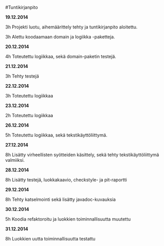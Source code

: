 #Tuntikirjanpito

**19.12.2014**

3h Projekti luotu, aihemäärittely tehty ja tuntikirjanpito aloitettu.

3h Alettu koodaamaan domain ja logiikka -paketteja. 

**20.12.2014**

4h Toteutettu logiikkaa, sekä domain-paketin testejä.

**21.12.2014**

3h Tehty testejä

**22.12.2014**

3h Toteutettu logiikkaa

**23.12.2014**

2h Toteutettu logiikkaa

**26.12.2014**

5h Toteutettu logiikkaa, sekä tekstikäyttöliittymä.

**27.12.2014**

8h Lisätty virheellisten syötteiden käsittely, sekä tehty tekstikäyttöliittymä valmiiksi.

**28.12.2014**

8h Lisätty testejä, luokkakaavio, checkstyle- ja pit-raportti

**29.12.2014**

8h Tehty katselmointi sekä lisätty javadoc-kuvauksia

**30.12.2014**

5h Koodia refaktoroitu ja luokkien toiminnallisuutta muutettu

**31.12.2014**

8h Luokkien uutta toiminnallisuutta testattu
